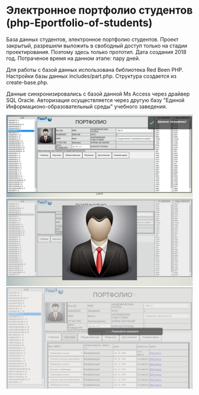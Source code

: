 # Электронное портфолио студентов (php-Eportfolio-of-students)

База данных студентов, электронное портфолио студентов. Проект закрытый, разрешили выложить в свободный доступ только на стадии проектирования. Поэтому здесь только прототип. Дата создания 2018 год. Потраченое время на данном этапе: пару дней.

Для работы с базой данных использована библиотека Red Been PHP. Настройки базы данных includes/part.php. Структура создается из create-base.php.

Данные синхронизировались с базой данной Ms Access через драйвер SQL Oracle.
Авторизация осуществляется через другую базу "Единой Информационо-образовательный среды" учебного заведения.

![Интерфейс прототипа](part3.jpg "Интерфейс прототипа")
![Интерфейс прототипа 2](part4.jpg "Интерфейс прототипа 2")
![Интерфейс входа](part.jpg "Интерфейс входа")
